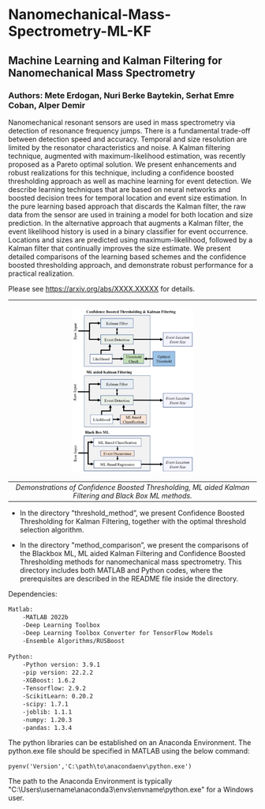 # Nanomechanical-Mass-Spectrometry-ML-KF
## Machine Learning and Kalman Filtering for Nanomechanical Mass Spectrometry

### Authors: Mete Erdogan, Nuri Berke Baytekin, Serhat Emre Coban, Alper Demir

Nanomechanical resonant sensors are used in mass spectrometry via detection of resonance frequency jumps. There is a fundamental trade-off between detection speed and accuracy. Temporal and size resolution are limited by the resonator characteristics and noise. A Kalman filtering technique, augmented with maximum-likelihood estimation, was recently proposed as a Pareto optimal solution. We present enhancements and robust realizations for this technique, including a confidence boosted thresholding approach as well as machine learning for event detection. We describe learning techniques that are based on neural networks and boosted decision trees for temporal location and event size estimation. In the pure learning based approach that discards the Kalman filter, the raw data from the sensor are used in training a model for both location and size prediction. In the alternative approach that augments a Kalman filter, the event likelihood history is used in a binary classifier for event occurrence. Locations and sizes are predicted using maximum-likelihood, followed by a Kalman filter that continually improves the size estimate. We present detailed comparisons of the learning based schemes and the confidence boosted thresholding approach, and demonstrate robust performance for a practical realization.

Please see https://arxiv.org/abs/XXXX.XXXXX for details.  

| <p align="center"> <img src="figures/methods.jpg" width=50% height=50%> </p> | 
|:--:| 
| *Demonstrations of Confidence Boosted Thresholding, ML aided Kalman Filtering and Black Box ML methods.* |



- In the directory "threshold_method”, we present Confidence Boosted Thresholding for Kalman Filtering, together with the optimal threshold selection algorithm. 

- In the directory "method_comparison”, we present the comparisons of the Blackbox ML, ML aided Kalman Filtering and Confidence Boosted Thresholding methods for nanomechanical mass spectrometry. This directory includes both MATLAB and Python codes, where the prerequisites are described in the README file inside the directory.

Dependencies:
	
	Matlab:
		-MATLAB 2022b
		-Deep Learning Toolbox
		-Deep Learning Toolbox Converter for TensorFlow Models
		-Ensemble Algorithms/RUSBoost

	Python:
		-Python version: 3.9.1
		-pip version: 22.2.2
		-XGBoost: 1.6.2
		-Tensorflow: 2.9.2
		-ScikitLearn: 0.20.2
		-scipy: 1.7.1
		-joblib: 1.1.1
		-numpy: 1.20.3
		-pandas: 1.3.4


The python libraries can be established on an Anaconda Environment.
The python.exe file should be specified in MATLAB using the below command:

	pyenv('Version','C:\path\to\anacondaenv\python.exe')

The path to the Anaconda Environment is typically "C:\Users\username\anaconda3\envs\envname\python.exe" for a Windows user.
	

